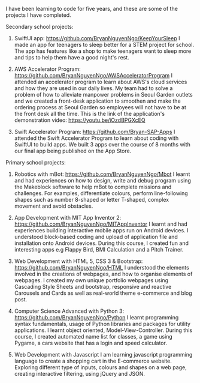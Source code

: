I have been learning to code for five years, and these are some of the projects I have completed.

Secondary school projects:
1. SwiftUI app: https://github.com/BryanNguyenNgo/KeepYourSleep
I made an app for teenagers to sleep better for a STEM project for school. The app has features like a shop to make teenagers want to sleep more and tips to help them have a good night's rest.

2. AWS Accelerator Program: https://github.com/BryanNguyenNgo/AWSAcceleratorProgram
I attended an accelerator program to learn about AWS's cloud services and how they are used in our daily lives. My team had to solve a problem of how to alleviate manpower problems in Seoul Garden outlets and we created a front-desk application to smoothen and make the ordering process at Seoul Garden so employees will not have to be at the front desk all the time.
This is the link of the application's demonstration video: https://youtu.be/iOzdBPGXcEQ

3. Swift Accelerator Program: https://github.com/Bryan-SAP-Apps
I attended the Swift Accelerator Program to learn about coding with SwiftUI to build apps. We built 3 apps over the course of 8 months with our final app being published on the App Store. 

Primary school projects:
1. Robotics with mBot: https://github.com/BryanNguyenNgo/Mbot
I learnt and had experiences on how to design, write and debug program using the Makeblock software to help mBot to complete missions and challenges. For examples, differentiate colours, perform line-following shapes such as number 8-shaped or letter T-shaped, complex movement and avoid obstacles.

2. App Development with MIT App Inventor 2: https://github.com/BryanNguyenNgo/MITAppInventor
I learnt and had experiences building interactive mobile apps run on Android devices. I understood block-based coding and upload of application file and installation onto Android devices. During this course, I created fun and interesting apps e.g Flappy Bird, BMI Calculation and a Pitch Trainer.

3. Web Development with HTML 5, CSS 3 & Bootstrap: https://github.com/BryanNguyenNgo/HTML
I understood the elements involved in the creations of webpages, and how to organise elements of webpages. I created my own unique portfolio webpages using Cascading Style Sheets and bootstrap, responsive and reactive Carousels and Cards as well as real-world theme e-commerce and blog post.

4. Computer Science Advanced with Python 3: https://github.com/BryanNguyenNgo/Python
I learnt programming syntax fundamentals, usage of Python libraries and packages for utility applications. I learnt object oriented, Model-View-Controller. During this course, I created automated name list for classes, a game using Pygame,
a cars website that has a login and speed calculator.

5. Web Development with Javascript
I am learning javascript programming language to create a shopping cart in the E-commerce website. Exploring different type of inputs, colours and shapes on a web page, creating interactive filtering, using jQuery and JSON.
